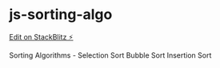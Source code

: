 # js-sorting-algo

[Edit on StackBlitz ⚡️](https://stackblitz.com/edit/js-pcpkph)

Sorting Algorithms - 
Selection Sort
Bubble Sort
Insertion Sort
